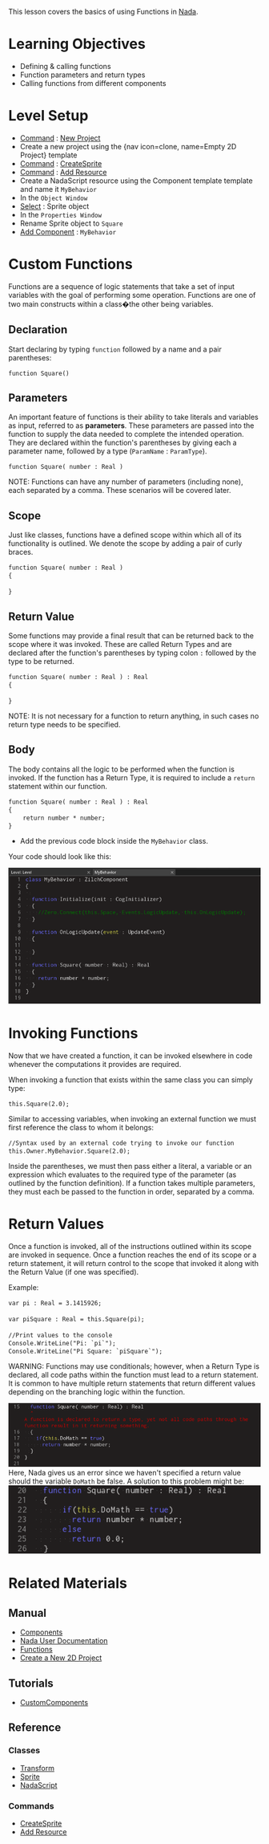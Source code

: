 This lesson covers the basics of using Functions in [Nada](https://github.com/ZilchEngine/ZilchDocs/blob/master/zilch_editor_documentation/zilchmanual/nada_in_zilch.md).


 # Learning Objectives

- Defining & calling functions
- Function parameters and return types
- Calling functions from different components 

 # Level Setup

- [ Command](https://github.com/ZilchEngine/ZilchDocs/blob/master/zilch_editor_documentation/zilchmanual/editor/editorcommands/commands.md) : [ New Project](https://github.com/ZilchEngine/ZilchDocs/blob/master/code_reference/command_reference.md#newproject)
 - Create a new project using the {nav icon=clone, name=Empty 2D Project} template
- [ Command](https://github.com/ZilchEngine/ZilchDocs/blob/master/zilch_editor_documentation/zilchmanual/editor/editorcommands/commands.md) : [CreateSprite](https://github.com/ZilchEngine/ZilchDocs/blob/master/code_reference/command_reference.md#createsprite)
- [ Command](https://github.com/ZilchEngine/ZilchDocs/blob/master/zilch_editor_documentation/zilchmanual/editor/editorcommands/commands.md) : [Add Resource](https://github.com/ZilchEngine/ZilchDocs/blob/master/code_reference/command_reference.md#add)
 - Create a NadaScript resource using the Component template template and name it `MyBehavior`
- In the `Object Window`
 - [Select](https://github.com/ZilchEngine/ZilchDocs/blob/master/zilch_editor_documentation/zilchmanual/editor/editorcommands/selectobject.md) : Sprite object
- In the `Properties Window`
 - Rename Sprite object to `Square`
 - [Add Component](https://github.com/ZilchEngine/ZilchDocs/blob/master/zilch_editor_documentation/zilchmanual/editor/addremovecomponent.md) : `MyBehavior`

 # Custom Functions

Functions are a sequence of logic statements that take a set of input variables with the goal of performing some operation. Functions are one of two main constructs within a class�the other being variables.

 ## Declaration

Start declaring by typing `function` followed by a name and a pair parentheses:


```lang=csharpp, name=Function Declaration
function Square()
```

 ## Parameters

An important feature of functions is their ability to take literals and variables as input, referred to as **parameters**. These parameters are passed into the function to supply the data needed to complete the intended operation. They are declared within the function's parentheses by giving each a parameter name, followed by a type (`ParamName` : `ParamType`).

```lang=csharp, name=Parameters
function Square( number : Real )
```

NOTE: Functions can have any number of parameters (including none), each separated by a comma. These scenarios will be covered later.

 ## Scope

Just like classes, functions have a defined scope within which all of its functionality is outlined. We denote the scope by adding a pair of curly braces.

```lang=csharp, name=Scope
function Square( number : Real )
{

}
```

 ## Return Value

Some functions may provide a final result that can be returned back to the scope where it was invoked. These are called Return Types and are declared after the function's parentheses by typing colon `:` followed by the type to be returned.

```lang=csharp, name=Return Value
function Square( number : Real ) : Real
{

}
```

NOTE: It is not necessary for a function to return anything, in such cases no return type needs to be specified.

 ## Body

The body contains all the logic to be performed when the function is invoked. If the function has a Return Type, it is required to include a `return` statement within our function.

```lang=csharp, name=Function Body
function Square( number : Real ) : Real
{
    return number * number;
}
```

 - Add the previous code block inside the `MyBehavior` class.

Your code should look like this:



![image](https://raw.githubusercontent.com/ZilchEngine/ZilchFiles/master/doc_files/67019.png)


 # Invoking Functions

Now that we have created a function, it can be invoked elsewhere in code whenever the computations it provides are required.

When invoking a function that exists within the same class you can simply type:

```lang=csharp, name=Invoking Functions Within the Same Class
this.Square(2.0);
```

Similar to accessing variables, when invoking an external function we must first reference the class to whom it belongs:

```lang=csharp, name=Invoking Functions from Other Classes
//Syntax used by an external code trying to invoke our function
this.Owner.MyBehavior.Square(2.0);
```

Inside the parentheses, we must then pass either a literal, a variable or an expression which evaluates to the required type of the parameter (as outlined by the function definition). If a function takes multiple parameters, they must each be passed to the function in order, separated by a comma.

 # Return Values

Once a function is invoked, all of the instructions outlined within its scope are invoked in sequence. Once a function reaches the end of its scope or a return statement, it will return control to the scope that invoked it along with the Return Value (if one was specified).

Example:

```lang=csharp, name=Return Values
var pi : Real = 3.1415926;

var piSquare : Real = this.Square(pi);

//Print values to the console
Console.WriteLine("Pi: `pi`");
Console.WriteLine("Pi Square: `piSquare`");
```

WARNING: Functions may use conditionals; however, when a Return Type is declared, all code paths within the function must lead to a return statement. It is common to have multiple return statements that return different values depending on the branching logic within the function.


![image](https://raw.githubusercontent.com/ZilchEngine/ZilchFiles/master/doc_files/81514.png) Here, Nada gives us an error since we haven't specified a return value should the variable `DoMath` be false. A solution to this problem might be: ![image](https://raw.githubusercontent.com/ZilchEngine/ZilchFiles/master/doc_files/81627.png)



 # Related Materials

 ## Manual
- [Components](https://github.com/ZilchEngine/ZilchDocs/blob/master/zilch_editor_documentation/zilchmanual/architecture/components.md)
- [ Nada User Documentation](https://github.com/ZilchEngine/ZilchDocs/blob/master/zilch_editor_documentation/zilchmanual/nada_in_zilch.md)
- [ Functions](https://github.com/ZilchEngine/ZilchDocs/blob/master/zilch_editor_documentation/zilchmanual/nada_in_zilch/functions.md)
- [Create a New 2D Project](https://github.com/ZilchEngine/ZilchDocs/blob/master/zilch_editor_documentation/zilchmanual/editor/editorcommands/launchernewproject.md)

 ##  Tutorials
- [CustomComponents](https://github.com/ZilchEngine/ZilchDocs/blob/master/zilch_editor_documentation/tutorials/scripting/customcomponents.md)

 ## Reference
 ### Classes
- [Transform](https://github.com/ZilchEngine/ZilchDocs/blob/master/code_reference/class_reference/transform.md)
- [Sprite](https://github.com/ZilchEngine/ZilchDocs/blob/master/code_reference/class_reference/sprite.md)
- [NadaScript](https://github.com/ZilchEngine/ZilchDocs/blob/master/code_reference/class_reference/nadascript.md)

 ### Commands
- [CreateSprite](https://github.com/ZilchEngine/ZilchDocs/blob/master/code_reference/command_reference.md#createsprite)
- [Add Resource](https://github.com/ZilchEngine/ZilchDocs/blob/master/code_reference/command_reference.md#add)
 

 
